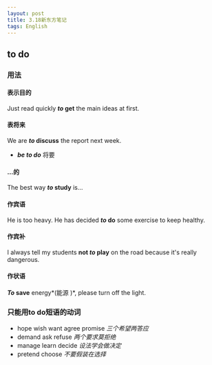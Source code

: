 ```yaml
---
layout: post
title: 3.18新东方笔记
tags: English
---
```


## to do

### 用法

#### 表示目的

Just read quickly ***to* get** the main ideas at first.

#### 表将来

We are ***to* discuss** the report next week.

- ***be to do*** 将要

#### …的

The best way ***to* study** is… 

#### 作宾语

He is too heavy. He has decided ***to* do** some exercise to keep healthy.

#### 作宾补

I always tell my students **not *to* play** on the road because it's really dangerous.

#### 作状语

***To* save** energy*(能源
)*, please turn off the light.

### 只能用to do短语的动词

- hope wish want agree promise *三个希望两答应*
- demand ask refuse *两个要求莫拒绝*
- manage learn decide *设法学会做决定*
- pretend choose *不要假装在选择*
